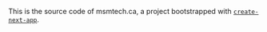 This is the source code of msmtech.ca, a project bootstrapped with [`create-next-app`](https://github.com/vercel/next.js/tree/canary/packages/create-next-app).